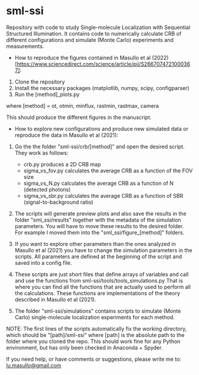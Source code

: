 # sml-ssi
Repository with code to study Single-molecule Localization with Sequential Structured Illumination. It contains code to numerically calculate CRB of different configurations and simulate (Monte Carlo) experiments and measurements.

- How to reproduce the figures contained in Masullo et al (2022) [https://www.sciencedirect.com/science/article/pii/S2667074721000367]:

1) Clone the repository
2) Install the necessary packages (matplotlib, numpy, scipy, configparser)
3) Run the  [method]_plots.py   

where [method] = ot, otmin, minflux, rastmin, rastmax, camera

This should produce the different figures in the manuscript.

- How to explore new configurations and produce new simulated data or reproduce the data in Masullo et al (2021):

1) Go the the folder "sml-ssi/crb/[method]" and open the desired script. They work as follows:
   - crb.py produces a 2D CRB map
   - sigma_vs_fov.py calculates the average CRB as a function of the FOV size
   - sigma_vs_N.py calculates the average CRB as a function of N (detected photons)
   - sigma_vs_sbr.py calculates the average CRB as a function of SBR (signal-to-background ratio)
   
2) The scripts will generate preview plots and also save the results in the folder "sml_ssi/results" together with the metadata of the simulation parameters.
You will have to move these results to the desired folder. For example I moved them into the "sml_ssi/figure_[method]" folders.

3) If you want to explore other parameters than the ones analyzed in Masullo et al (2021) you have to change the simulation parameters in the scripts.
All parameters are defined at the beginning of the script and saved into a config file.

4) These scripts are just short files that define arrays of variables and call and use the functions from sml-ssi/tools/tools_simulations.py
That is where you can find all the functions that are actually used to perform all the calculations. 
These functions are implementations of the theory described in Masullo et al (2021).

5) The folder "sml-ssi/simulations" contains scripts to simulate (Monte Carlo) single-molecule localization experiments for each method.

NOTE: The first lines of the scripts automatically fix the working directory, which should be "[path]/sml-ssi" where [path] is the absolute path to the folder where you cloned the repo. This should work fine for any Python environment, but has only been checked in Anaconda + Spyder.

If you need help, or have comments or suggestions, please write me to: lu.masullo@gmail.com
